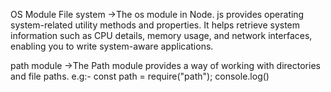 OS Module
File system ->The os module in Node. js provides operating system-related utility methods and properties. It helps retrieve system information such as CPU details, memory usage, and network interfaces, enabling you to write system-aware applications.

path module
->The Path module provides a way of working with directories and file paths. e.g:- const path = require("path"); console.log()

